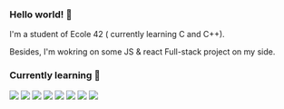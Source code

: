 ### Hello world! 👋

I'm a student of Ecole 42 ( currently learning C and C++).

Besides, I'm wokring on some JS & react Full-stack project on my side. 
 

### Currently learning 🔭
<img src= "https://img.shields.io/badge/C-00599C?style=for-the-badge&logo=c&logoColor=white"> <img src= "https://img.shields.io/badge/-c++-blue?logo=c%2B%2B&logoColor=white"> 
<img src="https://img.shields.io/badge/-ReactJs-61DAFB?logo=react&logoColor=white">
<img src = "https://img.shields.io/badge/HTML-239120?style=for-the-badge&logo=html5&logoColor=white">
<img src= "https://img.shields.io/badge/CSS-239120?&style=for-the-badge&logo=css3&logoColor=white">
<img src= "https://img.shields.io/badge/Node.js-43853D?style=for-the-badge&logo=node.js&logoColor=white">
<img src= "https://img.shields.io/badge/MongoDB-4EA94B?style=for-the-badge&logo=mongodb&logoColor=white">
<img src= "https://img.shields.io/badge/JavaScript-F7DF1E?style=for-the-badge&logo=javascript&logoColor=black">




<!--
**Yooyoo56/Yooyoo56** is a ✨ _special_ ✨ repository because its `README.md` (this file) appears on your GitHub profile.

Here are some ideas to get you started:

- 🔭 I’m currently working on C project at Ecole42 
- 🌱 I’m currently learning C, JavaScript, Nodejs, MongoDB, Mongoose.. 

### Fun facts 🔮

- Bachelor degree in International studies.
- Master degree in Marketing.
- Voyage to 25 countries 
- Speak 4 languages : Korean, English, French, Russian


 
- 👯 I’m looking to collaborate on ...
- 🤔 I’m looking for help with ...
- 💬 Ask me about ...
- 📫 How to reach me: ...
- 😄 Pronouns: ...
- ⚡ Fun fact: ...
-->


   
